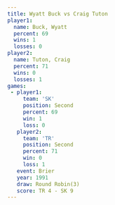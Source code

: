 ```yaml
---
title: Wyatt Buck vs Craig Tuton
player1:            
  name: Buck, Wyatt 
  percent: 69       
  wins: 1           
  losses: 0         
player2:            
  name: Tuton, Craig
  percent: 71       
  wins: 0           
  losses: 1         
games:
 - player1:          
     team: 'SK'      
     position: Second
     percent: 69     
     win: 1          
     loss: 0         
   player2:          
     team: 'TR'      
     position: Second
     percent: 71     
     win: 0          
     loss: 1         
   event: Brier        
   year: 1991          
   draw: Round Robin(3)
   score: TR 4 - SK 9  
---
```

